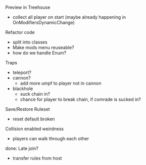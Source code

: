 Preview in Treehouse
 - collect all player on start (maybe already happening in OnModifiersDynamicChange)
 
Refactor code
  - split into classes
  - Make mods menu reuseable?
   - how do we handle Enum?
 
Traps 
 - teleport?
 - cannon?
   - add more umpf to player not in cannon
 - blackhole
   - suck chain in?
   - chance for player to break chain, if comrade is sucked in?
   

Save/Restore Ruleset
 - reset default broken

Collision enabled weirdness
 - players can walk through each other

done:
  Late join?
   - transfer rules from host
